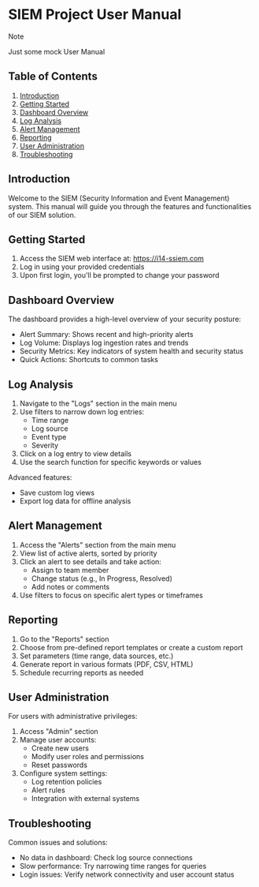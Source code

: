 # SIEM Project User Manual
> [!NOTE]
> Just some mock User Manual

## Table of Contents
1. [Introduction](#introduction)
2. [Getting Started](#getting-started)
3. [Dashboard Overview](#dashboard-overview)
4. [Log Analysis](#log-analysis)
5. [Alert Management](#alert-management)
6. [Reporting](#reporting)
7. [User Administration](#user-administration)
8. [Troubleshooting](#troubleshooting)

## Introduction
Welcome to the SIEM (Security Information and Event Management) system. This manual will guide you through the features and functionalities of our SIEM solution.

## Getting Started
1. Access the SIEM web interface at: https://i14-ssiem.com
2. Log in using your provided credentials
3. Upon first login, you'll be prompted to change your password

## Dashboard Overview
The dashboard provides a high-level overview of your security posture:
- Alert Summary: Shows recent and high-priority alerts
- Log Volume: Displays log ingestion rates and trends
- Security Metrics: Key indicators of system health and security status
- Quick Actions: Shortcuts to common tasks

## Log Analysis
1. Navigate to the "Logs" section in the main menu
2. Use filters to narrow down log entries:
   - Time range
   - Log source
   - Event type
   - Severity
3. Click on a log entry to view details
4. Use the search function for specific keywords or values

Advanced features:
- Save custom log views
- Export log data for offline analysis

## Alert Management
1. Access the "Alerts" section from the main menu
2. View list of active alerts, sorted by priority
3. Click an alert to see details and take action:
   - Assign to team member
   - Change status (e.g., In Progress, Resolved)
   - Add notes or comments
4. Use filters to focus on specific alert types or timeframes

## Reporting
1. Go to the "Reports" section
2. Choose from pre-defined report templates or create a custom report
3. Set parameters (time range, data sources, etc.)
4. Generate report in various formats (PDF, CSV, HTML)
5. Schedule recurring reports as needed

## User Administration
For users with administrative privileges:
1. Access "Admin" section
2. Manage user accounts:
   - Create new users
   - Modify user roles and permissions
   - Reset passwords
3. Configure system settings:
   - Log retention policies
   - Alert rules
   - Integration with external systems

## Troubleshooting
Common issues and solutions:
- No data in dashboard: Check log source connections
- Slow performance: Try narrowing time ranges for queries
- Login issues: Verify network connectivity and user account status


